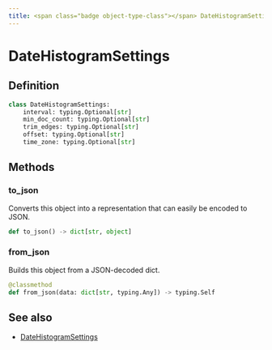 ```yaml
---
title: <span class="badge object-type-class"></span> DateHistogramSettings
---
```

# <span class="badge object-type-class"></span> DateHistogramSettings

## Definition

```python
class DateHistogramSettings:
    interval: typing.Optional[str]
    min_doc_count: typing.Optional[str]
    trim_edges: typing.Optional[str]
    offset: typing.Optional[str]
    time_zone: typing.Optional[str]
```
## Methods

### <span class="badge object-method"></span> to_json

Converts this object into a representation that can easily be encoded to JSON.

```python
def to_json() -> dict[str, object]
```

### <span class="badge object-method"></span> from_json

Builds this object from a JSON-decoded dict.

```python
@classmethod
def from_json(data: dict[str, typing.Any]) -> typing.Self
```

## See also

 * <span class="badge builder"></span> [DateHistogramSettings](./builder-DateHistogramSettings.md)
